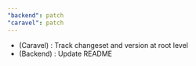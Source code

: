 ```yaml
---
"backend": patch
"caravel": patch
---
```


- (Caravel) : Track changeset and version at root level
- (Backend) : Update README
